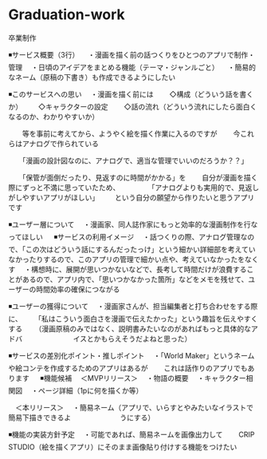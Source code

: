 # Graduation-work
卒業制作

◾️サービス概要（3行）
　・漫画を描く前の話つくりをひとつのアプリで制作・管理
　・日頃のアイデアをまとめる機能（テーマ・ジャンルごと）
　・簡易的なネーム（原稿の下書き）も作成できるようにしたい

◾️このサービスへの思い
　・漫画を描く前には
　　◇構成（どういう話を書くか）
　　◇キャラクターの設定
　　◇話の流れ（どういう流れにしたら面白くなるのか、わかりやすいか）

　　等を事前に考えてから、ようやく絵を描く作業に入るのですが
　　今これらはアナログで作られている

　　「漫画の設計図なのに、アナログで、適当な管理でいいのだろうか？？」

　　「保管が面倒だったり、見返すのに時間がかかる」を
　　自分が漫画を描く際にずっと不満に思っていたため、
　　
　　「アナログよりも実用的で、見返しがしやすいアプリがほしい」
　　という自分の願望から作りたいと思うアプリです

◾️ユーザー層について
　・漫画家、同人誌作家にもっと効率的な漫画制作を行なってほしい
　
◾️サービスの利用イメージ
　・話つくりの際、アナログ管理なので、「この次はどういう話にするんだったっけ」という細かい詳細部を考えていなかったりするので、このアプリの管理で細かい点や、考えていなかったをなくす
　・構想時に、展開が思いつかないなどで、長考して時間だけが浪費することがあるので、アプリ内で、「思いつかなかった箇所」などをメモを残せて、ユーザーの時間効率の確保につながる

◾️ユーザーの獲得について
　・漫画家さんが、担当編集者と打ち合わせをする際に、
　　「私はこういう面白さを漫画で伝えたかった」という趣旨を伝えやすくする
　　（漫画原稿のみではなく、説明書みたいなのがあればもっと具体的なアドバ　　　　　
　　イスとかもらえそうだよねと思った）

◾️サービスの差別化ポイント・推しポイント
　・「World Maker」というネームや絵コンテを作成するためのアプリはあるが
　　これは話作りのアプリでもあります
　
◾️機能候補
　＜MVPリリース＞
　・物語の概要
　・キャラクター相関図
　・ページ詳細（1pに何を描くか等）

　＜本リリース＞
　・簡易ネーム（アプリで、いらすとやみたいなイラストで簡易下描きできるよ　　　　　　　うにする）

◾️機能の実装方針予定
　・可能であれば、簡易ネームを画像出力して
　　CRIP STUDIO（絵を描くアプリ）にそのまま画像貼り付けする機能をつけたい

